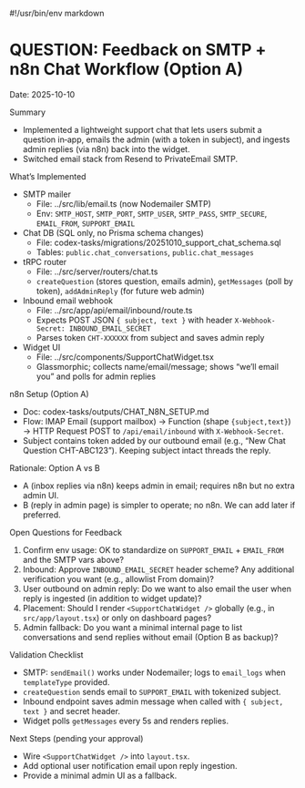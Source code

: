 #!/usr/bin/env markdown
# QUESTION: Feedback on SMTP + n8n Chat Workflow (Option A)

Date: 2025-10-10

Summary
- Implemented a lightweight support chat that lets users submit a question in‑app, emails the admin (with a token in subject), and ingests admin replies (via n8n) back into the widget.
- Switched email stack from Resend to PrivateEmail SMTP.

What’s Implemented
- SMTP mailer
  - File: ../src/lib/email.ts (now Nodemailer SMTP)
  - Env: `SMTP_HOST`, `SMTP_PORT`, `SMTP_USER`, `SMTP_PASS`, `SMTP_SECURE`, `EMAIL_FROM`, `SUPPORT_EMAIL`
- Chat DB (SQL only, no Prisma schema changes)
  - File: codex-tasks/migrations/20251010_support_chat_schema.sql
  - Tables: `public.chat_conversations`, `public.chat_messages`
- tRPC router
  - File: ../src/server/routers/chat.ts
  - `createQuestion` (stores question, emails admin), `getMessages` (poll by token), `addAdminReply` (for future web admin)
- Inbound email webhook
  - File: ../src/app/api/email/inbound/route.ts
  - Expects POST JSON `{ subject, text }` with header `X-Webhook-Secret: INBOUND_EMAIL_SECRET`
  - Parses token `CHT-XXXXXX` from subject and saves admin reply
- Widget UI
  - File: ../src/components/SupportChatWidget.tsx
  - Glassmorphic; collects name/email/message; shows “we’ll email you” and polls for admin replies

n8n Setup (Option A)
- Doc: codex-tasks/outputs/CHAT_N8N_SETUP.md
- Flow: IMAP Email (support mailbox) → Function (shape `{subject,text}`) → HTTP Request POST to `/api/email/inbound` with `X-Webhook-Secret`.
- Subject contains token added by our outbound email (e.g., “New Chat Question CHT-ABC123”). Keeping subject intact threads the reply.

Rationale: Option A vs B
- A (inbox replies via n8n) keeps admin in email; requires n8n but no extra admin UI.
- B (reply in admin page) is simpler to operate; no n8n. We can add later if preferred.

Open Questions for Feedback
1) Confirm env usage: OK to standardize on `SUPPORT_EMAIL` + `EMAIL_FROM` and the SMTP vars above?
2) Inbound: Approve `INBOUND_EMAIL_SECRET` header scheme? Any additional verification you want (e.g., allowlist From domain)?
3) User outbound on admin reply: Do we want to also email the user when reply is ingested (in addition to widget update)?
4) Placement: Should I render `<SupportChatWidget />` globally (e.g., in `src/app/layout.tsx`) or only on dashboard pages?
5) Admin fallback: Do you want a minimal internal page to list conversations and send replies without email (Option B as backup)?

Validation Checklist
- SMTP: `sendEmail()` works under Nodemailer; logs to `email_logs` when `templateType` provided.
- `createQuestion` sends email to `SUPPORT_EMAIL` with tokenized subject.
- Inbound endpoint saves admin message when called with `{ subject, text }` and secret header.
- Widget polls `getMessages` every 5s and renders replies.

Next Steps (pending your approval)
- Wire `<SupportChatWidget />` into `layout.tsx`.
- Add optional user notification email upon reply ingestion.
- Provide a minimal admin UI as a fallback.

